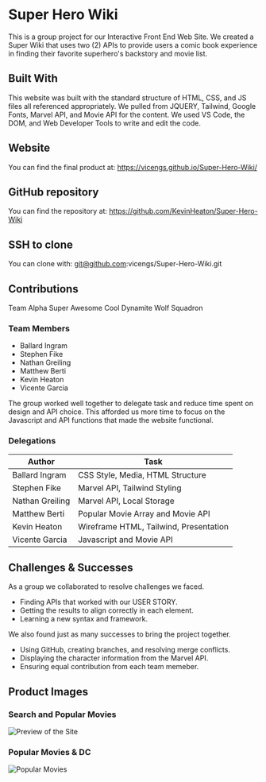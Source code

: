 # Super Hero Wiki
This is a group project for our Interactive Front End Web Site. We created a Super Wiki that uses two (2) APIs to provide users a comic book experience in finding their favorite superhero's backstory and movie list.

## Built With
This website was built with the standard structure of HTML, CSS, and JS files all referenced appropriately. We pulled from JQUERY, Tailwind, Google Fonts, Marvel API, and Movie API for the content. We used VS Code, the DOM, and Web Developer Tools to write and edit the code.

## Website
You can find the final product at: https://vicengs.github.io/Super-Hero-Wiki/

## GitHub repository
You can find the repository at: https://github.com/KevinHeaton/Super-Hero-Wiki

## SSH to clone
You can clone with: git@github.com:vicengs/Super-Hero-Wiki.git

## Contributions
Team Alpha Super Awesome Cool Dynamite Wolf Squadron

### Team Members
* Ballard Ingram
* Stephen Fike
* Nathan Greiling
* Matthew Berti
* Kevin Heaton
* Vicente Garcia

The group worked well together to delegate task and reduce time spent on design and API choice. This afforded us more time to focus on the Javascript and API functions that made the website functional.

### Delegations
Author | Task
------ | ------
Ballard Ingram | CSS Style, Media, HTML Structure
Stephen Fike | Marvel API, Tailwind Styling
Nathan Greiling | Marvel API, Local Storage
Matthew Berti | Popular Movie Array and Movie API
Kevin Heaton | Wireframe HTML, Tailwind, Presentation
Vicente Garcia | Javascript and Movie API

## Challenges & Successes
As a group we collaborated to resolve challenges we faced.
* Finding APIs that worked with our USER STORY.
* Getting the results to align correctly in each element.
* Learning a new syntax and framework.

We also found just as many successes to bring the project together.
* Using GitHub, creating branches, and resolving merge conflicts.
* Displaying the character information from the Marvel API.
* Ensuring equal contribution from each team memeber.

## Product Images

### Search and Popular Movies
![Preview of the Site](https://github.com/vicengs/Super-Hero-Wiki/blob/main/assets/images/Screenshot_Super-Hero-Wiki-1.jpg)

### Popular Movies & DC
![Popular Movies](https://github.com/vicengs/Super-Hero-Wiki/blob/main/assets/images/Screenshot_Super-Hero-Wiki-2.jpg)
